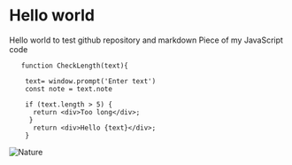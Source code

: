 # Hello world
Hello world to test github repository and markdown
Piece of my JavaScript code

       function CheckLength(text){
       
        text= window.prompt('Enter text')
        const note = text.note
       
        if (text.length > 5) {
          return <div>Too long</div>;
         }
          return <div>Hello {text}</div>;
        }

![Nature](https://github.com/Sakhi97/helloworld/blob/main/pitong.jpg=250x250)
